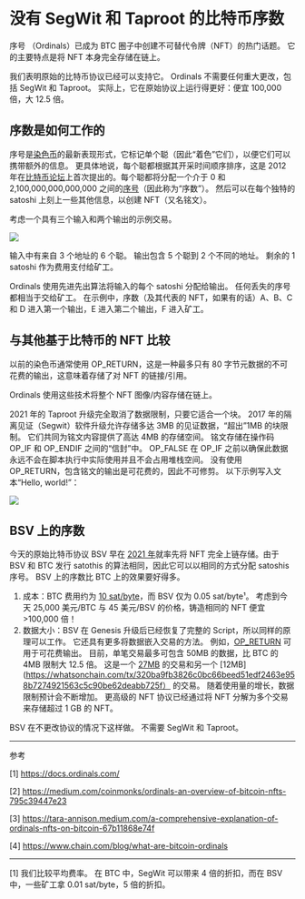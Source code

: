 # 没有 SegWit 和 Taproot 的比特币序数


序号 （Ordinals）已成为 BTC 圈子中创建不可替代令牌（NFT）的热门话题。 它的主要特点是将 NFT 本身完全存储在链上。


我们表明原始的比特币协议已经可以支持它。 Ordinals 不需要任何重大更改，包括 SegWit 和 Taproot。 实际上，它在原始协议上运行得更好：便宜 100,000 倍，大 12.5 倍。

## 序数是如何工作的

序号是[染色币](https://en.bitcoin.it/wiki/Colored_Coins)的最新表现形式，它标记单个聪（因此“着色”它们），以便它们可以携带额外的信息。 更具体地说，每个聪都根据其开采时间顺序排序，这是 2012 年在[比特币论坛](https://bitcointalk.org/index.php?topic=117224.0)上首次提出的。每个聪都将分配一个介于 0 和 2,100,000,000,000,000 之间的[序号](https://en.wikipedia.org/wiki/Ordinal_number)（因此称为“序数”）。 然后可以在每个独特的 satoshi 上刻上一些其他信息，以创建 NFT（又名铭文）。

考虑一个具有三个输入和两个输出的示例交易。

![](https://miro.medium.com/v2/resize:fit:1100/format:webp/0*WHu9loJe9GRDPF3z.png)



输入中有来自 3 个地址的 6 个聪。 输出包含 5 个聪到 2 个不同的地址。 剩余的 1 satoshi 作为费用支付给矿工。


Ordinals 使用先进先出算法将输入的每个 satoshi 分配给输出。 任何丢失的序号都相当于交给矿工。 在示例中，序数（及其代表的 NFT，如果有的话）A、B、C 和 D 进入第一个输出，E 进入第二个输出，F 进入矿工。


## 与其他基于比特币的 NFT 比较

以前的染色币通常使用 OP_RETURN，这是一种最多只有 80 字节元数据的不可花费的输出，这意味着存储了对 NFT 的链接/引用。

Ordinals 使用这些技术将整个 NFT 图像/内容存储在链上。

2021 年的 Taproot 升级完全取消了数据限制，只要它适合一个块。 2017 年的隔离见证（Segwit）软件升级允许存储多达 3MB 的见证数据，“超出”1MB 的块限制。 它们共同为铭文内容提供了高达 4MB 的存储空间。
铭文存储在操作码 OP_IF 和 OP_ENDIF 之间的“信封”中。 OP_FALSE 在 OP_IF 之前以确保此数据永远不会在脚本执行中实际使用并且不会占用堆栈空间。 没有使用 OP_RETURN，包含铭文的输出是可花费的，因此不可修剪。 以下示例写入文本“Hello, world!”：

![](https://miro.medium.com/v2/resize:fit:1100/format:webp/0*Rlp8s9vRiBLZPH0d.png)

## BSV 上的序数

今天的原始比特币协议 BSV 早在 [2021 年](https://coingeek.com/blockpress-the-easiest-way-to-create-nfts-on-bitcoin/)就率先将 NFT 完全上链存储。由于 BSV 和 BTC 发行 satothis 的算法相同，因此它可以以相同的方式分配 satoshis 序号。 BSV 上的序数比 BTC 上的效果要好得多。

1. 成本：BTC 费用约为 [10 sat/byte](https://privacypros.io/tools/bitcoin-fee-estimator/)，而 BSV 仅为 0.05 sat/byte¹。 考虑到今天 25,000 美元/BTC 与 45 美元/BSV 的价格，铸造相同的 NFT 便宜 >100,000 倍！
2. 数据大小：BSV 在 Genesis 升级后已经恢复了完整的 Script，所以同样的原理可以工作。 它还具有更多将数据嵌入交易的方法。 例如，[OP_RETURN](https://wiki.bitcoinsv.io/index.php/History_of_OP_RETURN) 可用于可花费输出。 目前，单笔交易最多可包含 50MB 的数据，比 BTC 的 4MB 限制大 12.5 倍。 这是一个 [27MB](https://test.whatsonchain.com/tx/eba34263bbede27fd1e08a84459066fba7eb10510a3bb1d92d735c067b8309dd) 的交易和另一个 [12MB](https://whatsonchain.com/tx/320ba9fb3826c0bc66beed51edf2463e958b7274921563c5c90be62deabb725f） 的交易。 随着使用量的增长，数据限制预计会不断增加。 更高级的 NFT 协议已经通过将 NFT 分解为多个交易来存储超过 1 GB 的 NFT。


BSV 在不更改协议的情况下这样做。 不需要 SegWit 和 Taproot。

-------------------------------------------------


参考

[1] https://docs.ordinals.com/

[2] https://medium.com/coinmonks/ordinals-an-overview-of-bitcoin-nfts-795c39447e23

[3] https://tara-annison.medium.com/a-comprehensive-explanation-of-ordinals-nfts-on-bitcoin-67b11868e74f

[4] https://www.chain.com/blog/what-are-bitcoin-ordinals



-------------------------------------------------------

[1] 我们比较平均费率。 在 BTC 中，SegWit 可以带来 4 倍的折扣，而在 BSV 中，一些矿工拿 0.01 sat/byte，5 倍的折扣。
